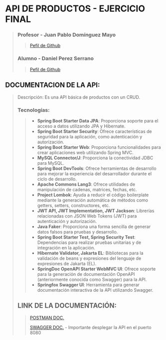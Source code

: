 # API DE PRODUCTOS - EJERCICIO FINAL
> ### Profesor - Juan Pablo Domínguez Mayo
>  > [Pefil de Github](https://github.com/profeInformatica101)
> ### Alumno - Daniel Perez Serrano 
>  > [Pefil de Github](https://github.com/Dani-Ps)

## DOCUMENTACION DE LA API:
>Descripción:
>Es una API básica de productos con un CRUD. 
>
>### Tecnologías:
>> - **Spring Boot Starter Data JPA**: Proporciona soporte para el acceso a datos utilizando JPA y Hibernate.
>> - **Spring Boot Starter Security**: Ofrece características de seguridad para la aplicación, como autenticación y autorización.
>> - **Spring Boot Starter Web**: Proporciona funcionalidades para crear aplicaciones web utilizando Spring MVC.
>> - **MySQL Connector/J**: Proporciona la conectividad JDBC para MySQL.
>> - **Spring Boot DevTools**: Ofrece herramientas de desarrollo para mejorar la experiencia del desarrollador durante el ciclo de desarrollo.
>> - **Apache Commons Lang3**: Ofrece utilidades de manipulación de cadenas, matrices, fechas, etc.
>> - **Project Lombok**: Ayuda a reducir el código boilerplate mediante la generación automática de métodos como getters, setters, constructores, etc.
>> - **JWT API, JWT Implementation, JWT Jackson**: Librerías relacionadas con JSON Web Tokens (JWT) para autenticación y autorización.
>> - **Java Faker**: Proporciona una forma sencilla de generar datos falsos para pruebas y desarrollo.
>> - **Spring Boot Starter Test, Spring Security Test**: Dependencias para realizar pruebas unitarias y de integración en la aplicación.
>> - **Hibernate Validator, Jakarta EL**: Bibliotecas para la validación de beans y expresiones del lenguaje de expresiones de Jakarta (EL).
>> - **SpringDoc OpenAPI Starter WebMVC UI**: Ofrece soporte para la generación de documentación OpenAPI (anteriormente conocida como Swagger) para la API.
>> - **Springfox Swagger UI**: Herramienta para generar documentación interactiva de la API utilizando Swagger.
>
>## LINK DE LA DOCUMENTACIÓN:
>
>> [POSTMAN DOC.](https://documenter.getpostman.com/view/33409001/2sA2xfYZ2b)
>> 
>> [SWAGGER DOC.](http://localhost:8080/swagger-ui/index.html) - Importante desplegar la API en el puerto 8080

